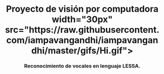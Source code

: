 <h1 align="center">Proyecto de visión por computadora width="30px" src="https://raw.githubusercontent.com/iampavangandhi/iampavangandhi/master/gifs/Hi.gif"></h1>
<h3 font-size="20" align="center">Reconocimiento de vocales en lenguaje LESSA.</h3>

